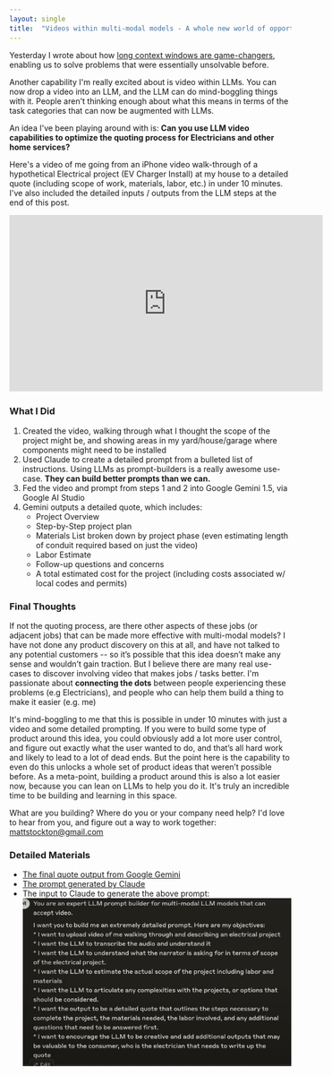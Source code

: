 ```yaml
---
layout: single
title:  "Videos within multi-modal models - A whole new world of opportunity"
---
```


Yesterday I wrote about how [long context windows are game-changers](/2024/08/13/gemini-long-context-window.html), enabling us to solve problems that were essentially unsolvable before.

Another capability I'm really excited about is video within LLMs. You can now drop a video into an LLM, and the LLM can do mind-boggling things with it. People aren't thinking enough about what this means in terms of the task categories that can now be augmented with LLMs.

An idea I've been playing around with is: **Can you use LLM video capabilities to optimize the quoting process for Electricians and other home services?**

Here's a video of me going from an iPhone video walk-through of a hypothetical Electrical project (EV Charger Install) at my house to a detailed quote (including scope of work, materials, labor, etc.) in under 10 minutes. I've also included the detailed inputs / outputs from the LLM steps at the end of this post.

<iframe width="560" height="315" src="https://www.youtube.com/embed/YXKjT5kGyyk?si=J2nCYCmlgpoFGUmq" title="YouTube video player" frameborder="0" allow="accelerometer; autoplay; clipboard-write; encrypted-media; gyroscope; picture-in-picture; web-share" referrerpolicy="strict-origin-when-cross-origin" allowfullscreen></iframe>

### What I Did

1. Created the video, walking through what I thought the scope of the project might be, and showing areas in my yard/house/garage where components might need to be installed
2. Used Claude to create a detailed prompt from a bulleted list of instructions. Using LLMs as prompt-builders is a really awesome use-case. **They can build better prompts than we can.**
3. Fed the video and prompt from steps 1 and 2 into Google Gemini 1.5, via Google AI Studio
4. Gemini outputs a detailed quote, which includes:
    - Project Overview
    - Step-by-Step project plan
    - Materials List broken down by project phase (even estimating length of conduit required based on just the video)
    - Labor Estimate
    - Follow-up questions and concerns
    - A total estimated cost for the project (including costs associated w/ local codes and permits)

### Final Thoughts

If not the quoting process, are there other aspects of these jobs (or adjacent jobs) that can be made more effective with multi-modal models? I have not done any product discovery on this at all, and have not talked to any potential customers -- so it’s possible that this idea doesn’t make any sense and wouldn’t gain traction. But I believe there are many real use-cases to discover involving video that makes jobs / tasks better. I'm passionate about **connecting the dots** between people experiencing these problems (e.g Electricians), and people who can help them build a thing to make it easier (e.g. me)

It's mind-boggling to me that this is possible in under 10 minutes with just a video and some detailed prompting. If you were to build some type of product around this idea, you could obviously add a lot more user control, and figure out exactly what the user wanted to do, and that’s all hard work and likely to lead to a lot of dead ends. But the point here is the capability to even do this unlocks a whole set of product ideas that weren’t possible before. As a meta-point, building a product around this is also a lot easier now, because you can lean on LLMs to help you do it. It's truly an incredible time to be building and learning in this space.

What are you building? Where do you or your company need help? I'd love to hear from you, and figure out a way to work together: mattstockton@gmail.com

### Detailed Materials

- [The final quote output from Google Gemini](/docs/assets/pdfs/ev_charger_quote.pdf)
- [The prompt generated by Claude](https://claude.site/artifacts/31ed6488-ace6-4b81-9d04-2de9ef5eae58)
- The input to Claude to generate the above prompt:
    <img src="/docs/assets/images/electrical-quote/1.png" width="500px" height="300px"/>





